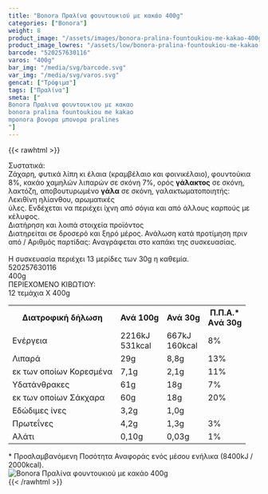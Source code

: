 ```yaml
---
title: "Bonora Πραλίνα φουντουκιού με κακάο 400g"
categories: ["Bonora"]
weight: 8
product_image: "/assets/images/bonora-pralina-fountoukiou-me-kakao-400g.jpg"
product_image_lowres: "/assets/low/bonora-pralina-fountoukiou-me-kakao-400g.jpg"
barcode: "520257630116"
varos: "400g"
bar_img: "/media/svg/barcode.svg"
var_img: "/media/svg/varos.svg"
gencat: ["Τρόφιμα"]
tags: ["Πραλίνα"]
smeta: ["
Bonora Πραλινα φουντουκιου με κακαο
bonora pralina fountoukiou me kakao
mponora βονορα μπονορα pralines
"]
---
```

{{< rawhtml >}}

<div class="sload111"><div class="product"><div id="sistatika">Συστατικά:</div><div class="alltext">Ζάχαρη, φυτικά λίπη κι έλαια (κραμβέλαιο και φοινικέλαιο), φουντούκια 8%, κακάο χαμηλών λιπαρών σε σκόνη 7%, ορός <b>γάλακτος</b> σε σκόνη, λακτόζη, αποβουτυρωμένο <b>γάλα</b> σε σκόνη, γαλακτωματοποιητής: Λεκιθίνη ηλίανθου, αρωματικές<br>ύλες. Ενδέχεται να περιέχει ίχνη από σόγια και από άλλους καρπούς με κέλυφος.</div><div id="loipa">Διατήρηση και λοιπά στοιχεία προϊόντος</div><div class="alltext">Διατηρείται σε δροσερό και ξηρό μέρος. Ανάλωση κατά προτίμηση πριν από / Αριθμός παρτίδας: Αναγράφεται στο καπάκι της συσκευασίας.<br><br>Η συσκευασία περιέχει 13 μερίδες των 30g η καθεμία.</div><div id="barcode"><div id="barimage1"></div><span id="bartext">520257630116</span></div><div id="varos"><div id="varosimage1"></div><span id="varostext">400g</span></div><div id="kivotio">ΠΕΡΙΕΧΟΜΕΝΟ ΚΙΒΩΤΙΟΥ:<br>12 τεμάχια Χ 400g</div><div class="tabout"><table id="diatable"><tbody><tr><th>Διατροφική δήλωση</th><th>Ανά 100g</th><th>Ανά 30g</th><th>Π.Π.Α.*<br>Aνά 30g</th></tr><tr><td class="texr2">Ενέργεια</td><td class="texr">2216kJ<br>531kcal</td><td class="texr">667kJ<br>160kcal</td><td class="texr">8%</td></tr><tr><td class="texr2">Λιπαρά</td><td class="texr">29g</td><td class="texr">8,8g</td><td class="texr">13%</td></tr><tr><td class="gray">εκ των οποίων Κορεσµένα</td><td class="gray2">7,1g</td><td class="gray2">2,1g</td><td class="gray2">11%</td></tr><tr><td class="texr2">Yδατάνθρακες</td><td class="texr">61g</td><td class="texr">18g</td><td class="texr">7%</td></tr><tr><td class="gray">εκ των οποίων Σάκχαρα</td><td class="gray2">60g</td><td class="gray2">18g</td><td class="gray2">20%</td></tr><tr><td class="texr2">Eδώδιμες ίνες</td><td class="texr">3,2g</td><td class="texr">1,0g</td><td class="texr">&nbsp;</td></tr><tr><td class="texr2">Πρωτεΐνες</td><td class="texr">4,2g</td><td class="texr">1,3g</td><td class="texr">3%</td></tr><tr><td class="texr2">Αλάτι</td><td class="texr">0,10g</td><td class="texr">0,03g</td><td class="texr">1%</td></tr></tbody></table></div><div class="alltext">* Προσλαμβανόμενη Ποσότητα Αναφοράς ενός μέσου ενήλικα (8400kJ / 2000kcal).</div><div class="pimg"><img alt="Bonora Πραλίνα φουντουκιού με κακάο 400g" title="Bonora Πραλίνα φουντουκιού με κακάο 400g" src="/assets/images/bonora-pralina-fountoukiou-me-kakao-400g.jpg"></div></div></div>
{{< /rawhtml >}}


